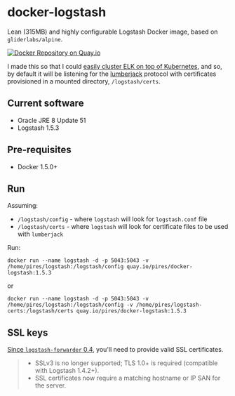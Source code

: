 
# docker-logstash
Lean (315MB) and highly configurable Logstash Docker image, based on `gliderlabs/alpine`.

[![Docker Repository on Quay.io](https://quay.io/repository/pires/docker-logstash/status "Docker Repository on Quay.io")](https://quay.io/repository/pires/docker-logstash)

I made this so that I could [easily cluster ELK on top of Kubernetes](https://github.com/pires/kubernetes-elk-cluster), and so, by default it will be listening for the [lumberjack](http://logstash.net/docs/1.4.2/inputs/lumberjack) protocol with certificates provisioned in a mounted directory, `/logstash/certs`.

## Current software

* Oracle JRE 8 Update 51
* Logstash 1.5.3

## Pre-requisites

* Docker 1.5.0+

## Run

Assuming:
* `/logstash/config` - where `logstash` will look for `logstash.conf` file
* `/logstash/certs` - where `logstash` will look for certificate files to be used with `lumberjack`


Run:

```
docker run --name logstash -d -p 5043:5043 -v /home/pires/logstash:/logstash/config quay.io/pires/docker-logstash:1.5.3
```

or 

```
docker run --name logstash -d -p 5043:5043 -v /home/pires/logstash:/logstash/config -v /home/pires/logstash-certs:/logstash/certs quay.io/pires/docker-logstash:1.5.3
```

## SSL keys

[Since ```logstash-forwarder``` 0.4](http://www.elasticsearch.org/blog/logstash-forwarder-0-4-0-released/), you'll need to provide valid SSL certificates.
> * SSLv3 is no longer supported; TLS 1.0+ is required (compatible with Logstash 1.4.2+).
> * SSL certificates now require a matching hostname or IP SAN for the server.
